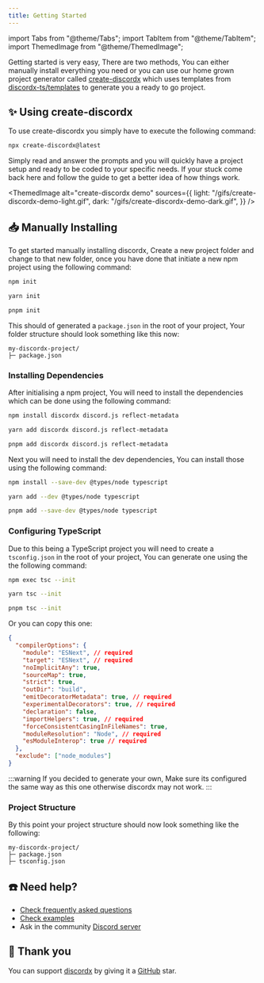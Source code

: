 ```yaml
---
title: Getting Started
---
```


import Tabs from "@theme/Tabs";
import TabItem from "@theme/TabItem";
import ThemedImage from "@theme/ThemedImage";

Getting started is very easy, There are two methods, You can either manually install everything you need or you can use our home grown project generator called [create-discordx](/packages/create-discordx/README.md) which uses templates from [discordx-ts/templates](https://github.com/discordx-ts/templates) to generate you a ready to go project.

## ✨ Using create-discordx

To use create-discordx you simply have to execute the following command:

```bash
npx create-discordx@latest
```

Simply read and answer the prompts and you will quickly have a project setup and ready to be coded to your specific needs. If your stuck come back here and follow the guide to get a better idea of how things work.

<ThemedImage
alt="create-discordx demo"
sources={{
    light: "/gifs/create-discordx-demo-light.gif",
    dark: "/gifs/create-discordx-demo-dark.gif",
  }}
/>

## 📥 Manually Installing

To get started manually installing discordx, Create a new project folder and change to that new folder, once you have done that initiate a new npm project using the following command:

<Tabs groupId="package-manager">
<TabItem value="npm" default>

```bash
npm init
```

</TabItem>
<TabItem value="yarn">

```bash
yarn init
```

</TabItem>
<TabItem value="pnpm">

```bash
pnpm init
```

</TabItem>
</Tabs>

This should of generated a `package.json` in the root of your project, Your folder structure should look something like this now:

```
my-discordx-project/
├─ package.json
```

### Installing Dependencies

After initialising a npm project, You will need to install the dependencies which can be done using the following command:

<Tabs groupId="package-manager">
<TabItem value="npm" default>

```bash
npm install discordx discord.js reflect-metadata
```

</TabItem>
<TabItem value="yarn">

```bash
yarn add discordx discord.js reflect-metadata
```

</TabItem>
<TabItem value="pnpm">

```bash
pnpm add discordx discord.js reflect-metadata
```

</TabItem>
</Tabs>

Next you will need to install the dev dependencies, You can install those using the following command:

<Tabs groupId="package-manager">
<TabItem value="npm" default>

```bash
npm install --save-dev @types/node typescript
```

</TabItem>
<TabItem value="yarn">

```bash
yarn add --dev @types/node typescript
```

</TabItem>
<TabItem value="pnpm">

```bash
pnpm add --save-dev @types/node typescript
```

</TabItem>
</Tabs>

### Configuring TypeScript

Due to this being a TypeScript project you will need to create a `tsconfig.json` in the root of your project, You can generate one using the the following command:

<Tabs groupId="package-manager">
<TabItem value="npm" default>

```bash
npm exec tsc --init
```

</TabItem>
<TabItem value="yarn">

```bash
yarn tsc --init
```

</TabItem>
<TabItem value="pnpm">

```bash
pnpm tsc --init
```

</TabItem>
</Tabs>

Or you can copy this one:

```json
{
  "compilerOptions": {
    "module": "ESNext", // required
    "target": "ESNext", // required
    "noImplicitAny": true,
    "sourceMap": true,
    "strict": true,
    "outDir": "build",
    "emitDecoratorMetadata": true, // required
    "experimentalDecorators": true, // required
    "declaration": false,
    "importHelpers": true, // required
    "forceConsistentCasingInFileNames": true,
    "moduleResolution": "Node", // required
    "esModuleInterop": true // required
  },
  "exclude": ["node_modules"]
}
```

:::warning
If you decided to generate your own, Make sure its configured the same way as this one otherwise discordx may not work.
:::

### Project Structure

By this point your project structure should now look something like the following:

```ascii
my-discordx-project/
├─ package.json
├─ tsconfig.json
```

## ☎️ Need help?

- [Check frequently asked questions](https://discordx.js.org/docs/faq)
- [Check examples](https://github.com/discordx-ts/discordx/tree/main/packages/discordx/examples)
- Ask in the community [Discord server](https://discordx.js.org/discord)

## 💖 Thank you

You can support [discordx](https://www.npmjs.com/package/discordx) by giving it a [GitHub](https://github.com/discordx-ts/discordx) star.
